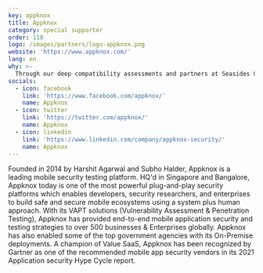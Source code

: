 ```yaml
---
key: appknox
title: Appknox
category: special supporter
order: 110
logo: /images/partners/logo-appknox.png
website: 'https://www.appknox.com/'
lang: en
why: >-
  Through our deep compatibility assessments and partners at Seasides Conference, we will build bridges between prospective clients and teams. We will be able to bring detail oriented, organized, streamlined, efficient,in the event that and effective, allowing us to get you to the finish line and seeing ROI and results faster. Through this conference, we're looking forward to interacting with security professionals from around the world. We're proud to take part in an event that spreads awareness on the most pressing issues in the cybersecurity space detail-oriented 
socials:
  - icon: facebook
    link: 'https://www.facebook.com/appknox/'
    name: Appknox
  - icon: twitter
    link: 'https://twitter.com/appknox/'
    name: Appknox
  - icon: linkedin
    link: 'https://www.linkedin.com/company/appknox-security/'
    name: Appknox
---
```

Founded in 2014 by Harshit Agarwal and Subho Halder, Appknox is a leading mobile security testing platform. HQ'd in Singapore and Bangalore, Appknox today is one of the most powerful plug-and-play security platforms which enables developers, security researchers, and enterprises to build safe and secure mobile ecosystems using a system plus human approach. With its VAPT solutions (Vulnerability Assessment & Penetration Testing), Appknox has provided end-to-end mobile application security and testing strategies to over 500 businesses & Enterprises globally. Appknox has also enabled some of the top government agencies with its On-Premise deployments. A champion of Value SaaS, Appknox has been recognized by Gartner as one of the recommended mobile app security vendors in its 2021 Application security Hype Cycle report.